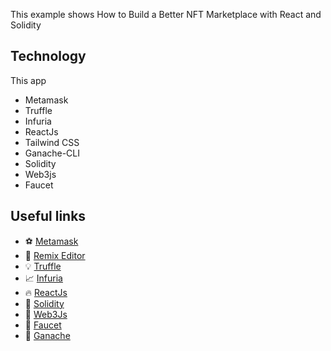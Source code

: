 

This example shows How to Build a Better NFT Marketplace with React and Solidity

## Technology

This app

- Metamask
- Truffle
- Infuria
- ReactJs
- Tailwind CSS
- Ganache-CLI
- Solidity
- Web3js
- Faucet


## Useful links

- ⚽ [Metamask](https://metamask.io/)
- 🚀 [Remix Editor](https://remix.ethereum.org/)
- 💡 [Truffle](https://trufflesuite.com/)
- 📈 [Infuria](https://infura.io/)
- 🔥 [ReactJs](https://reactjs.org/)
- 🐻 [Solidity](https://soliditylang.org/)
- 👀 [Web3Js](https://docs.ethers.io/v5/)
- 🎅 [Faucet](https://faucets.chain.link/rinkeby)
- 🤖 [Ganache](https://trufflesuite.com/ganache/index.html)
  
